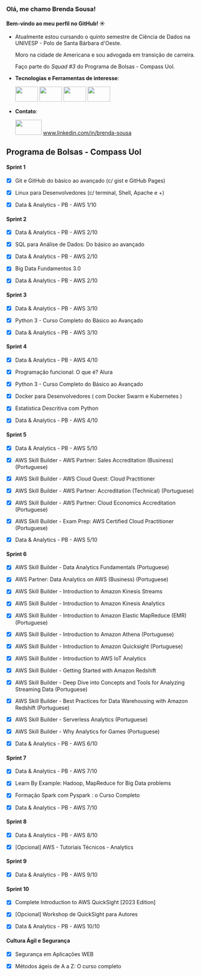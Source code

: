 ### Olá, me chamo Brenda Sousa! 
#### Bem-vindo ao meu perfil no GitHub! ☀️


- Atualmente estou cursando o quinto semestre de Ciência de Dados na UNIVESP - Polo de Santa Bárbara d'Oeste. 

  Moro na cidade de Americana e sou advogada em transição de carreira.

  Faço parte do *Squad #3* do Programa de Bolsas - Compass Uol.
  
- **Tecnologias e Ferramentas de interesse**:

  <img loading="lazy" src="https://img.shields.io/badge/MySQL-005C84?style=for-the-badge&logo=mysql&logoColor=white" width="60" height="40"/>
  <img loading="lazy" src="https://img.shields.io/badge/Python-FFD43B?style=for-the-badge&logo=python&logoColor=blue" width="60" height="40"/>
  <img loading="lazy" src="https://img.shields.io/badge/GitHub-100000?style=for-the-badge&logo=github&logoColor=white)" width="60" height="40"/>
  <img loading="lazy" src="https://img.shields.io/badge/Linux-FCC624?style=for-the-badge&logo=linux&logoColor=black" width="60" height="40"/>

- **Contato**: 

    <img loading="lazy" src="https://img.shields.io/badge/LinkedIn-0077B5?style=for-the-badge&logo=linkedin&logoColor=white" width="70" height="40"/>   www.linkedin.com/in/brenda-sousa



## Programa de Bolsas - Compass Uol 

#### Sprint 1
- [x] Git e GitHub do básico ao avançado (c/ gist e GitHub Pages)

- [x] Linux para Desenvolvedores (c/ terminal, Shell, Apache e +)

- [x] Data & Analytics - PB - AWS 1/10

#### Sprint 2
- [x] Data & Analytics - PB - AWS 2/10
      
- [x] SQL para Análise de Dados: Do básico ao avançado

- [x] Data & Analytics - PB - AWS 2/10

- [x] Big Data Fundamentos 3.0

- [x] Data & Analytics - PB - AWS 2/10

#### Sprint 3
- [x] Data & Analytics - PB - AWS 3/10
      
- [x] Python 3 - Curso Completo do Básico ao Avançado

- [x] Data & Analytics - PB - AWS 3/10

#### Sprint 4
- [x] Data & Analytics - PB - AWS 4/10
      
- [x] Programação funcional: O que é? Alura

- [x] Python 3 - Curso Completo do Básico ao Avançado 

- [x] Docker para Desenvolvedores ( com Docker Swarm e Kubernetes )
      
- [x] Estatística Descritiva com Python

- [x] Data & Analytics - PB - AWS 4/10

#### Sprint 5
- [x] Data & Analytics - PB - AWS 5/10
      
- [x] AWS Skill Builder - AWS Partner: Sales Accreditation (Business) (Portuguese)

- [x] AWS Skill Builder - AWS Cloud Quest: Cloud Practitioner

- [x] AWS Skill Builder - AWS Partner: Accreditation (Technical) (Portuguese)
      
- [x] AWS Skill Builder - AWS Partner: Cloud Economics Accreditation (Portuguese)
      
- [x] AWS Skill Builder - Exam Prep: AWS Certified Cloud Practitioner (Portuguese)

- [x] Data & Analytics - PB - AWS 5/10

#### Sprint 6
- [x] AWS Skill Builder - Data Analytics Fundamentals (Portuguese)

- [x] AWS Partner: Data Analytics on AWS (Business) (Portuguese)

- [x] AWS Skill Builder - Introduction to Amazon Kinesis Streams

- [x] AWS Skill Builder - Introduction to Amazon Kinesis Analytics

- [x] AWS Skill Builder - Introduction to Amazon Elastic MapReduce (EMR) (Portuguese)

- [x] AWS Skill Builder - Introduction to Amazon Athena (Portuguese)

- [x] AWS Skill Builder - Introduction to Amazon Quicksight (Portuguese)

- [x] AWS Skill Builder - Introduction to AWS IoT Analytics

- [x] AWS Skill Builder - Getting Started with Amazon Redshift

- [x] AWS Skill Builder - Deep Dive into Concepts and Tools for Analyzing Streaming Data (Portuguese)

- [x] AWS Skill Builder - Best Practices for Data Warehousing with Amazon Redshift (Portuguese)

- [x] AWS Skill Builder - Serverless Analytics (Portuguese)

- [x] AWS Skill Builder - Why Analytics for Games (Portuguese)

- [x] Data & Analytics - PB - AWS 6/10

#### Sprint 7
- [x] Data & Analytics - PB - AWS 7/10

- [x] Learn By Example: Hadoop, MapReduce for Big Data problems
      
- [x] Formação Spark com Pyspark : o Curso Completo

- [x] Data & Analytics - PB - AWS 7/10

#### Sprint 8
- [x] Data & Analytics - PB - AWS 8/10

- [x] [Opcional] AWS - Tutoriais Técnicos - Analytics

#### Sprint 9
- [x] Data & Analytics - PB - AWS 9/10

#### Sprint 10
- [x] Complete Introduction to AWS QuickSight [2023 Edition]

- [x] [Opcional] Workshop de QuickSight para Autores

- [x] Data & Analytics - PB - AWS 10/10

#### Cultura Ágil e Segurança 
- [x] Segurança em Aplicações WEB

- [x] Métodos ágeis de A a Z: O curso completo
